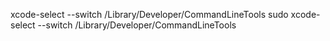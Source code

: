 xcode-select --switch /Library/Developer/CommandLineTools
sudo xcode-select --switch /Library/Developer/CommandLineTools
